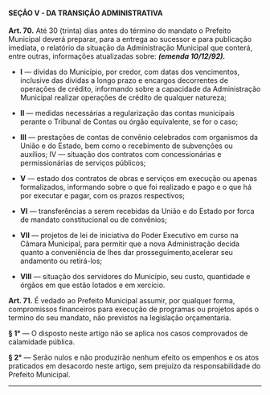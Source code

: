 #### SEÇÃO V - DA TRANSIÇÃO ADMINISTRATIVA


**Art. 70.** Até 30 (trinta) dias antes do término do mandato o Prefeito Municipal deverá preparar, para a entrega ao sucessor e para publicação imediata, o relatório da situação da Administração Municipal que conterá, entre outras, informações atualizadas sobre: ***(emenda 10/12/92).***

- **I** — dividas do Município, por credor, com datas dos vencimentos, inclusive das dividas a longo prazo e encargos decorrentes de operações de crédito, informando sobre a capacidade da Administração Municipal realizar operações de crédito de qualquer natureza; 

- **II** — medidas necessárias a regularização das contas municipais perante o Tribunal de Contas ou órgão equivalente, se for o caso; 

- **III** — prestações de contas de convênio celebrados com organismos da União e do Estado, bem como o recebimento de subvenções ou auxílios; IV — situação dos contratos com concessionárias e permissionárias de serviços públicos; 

- **V** — estado dos contratos de obras e serviços em execução ou apenas formalizados, informando sobre o que foi realizado e pago e o que há por executar e pagar, com os prazos respectivos; 

- **VI** — transferências a serem recebidas da União e do Estado por forca de mandato constitucional ou de convênios; 

- **VII** — projetos de lei de iniciativa do Poder Executivo em curso na Câmara Municipal, para permitir que a nova Administração decida quanto a conveniência de lhes dar prosseguimento,acelerar seu andamento ou retirá-los; 

- **VIII** — situação dos servidores do Município, seu custo, quantidade e órgãos em que estão lotados e em xercício. 

**Art. 71.** É vedado ao Prefeito Municipal assumir, por qualquer forma, compromissos financeiros para execução de programas ou projetos após o termino do seu mandato, não previstos na legislação orçamentaria. 

**§ 1°** — O disposto neste artigo não se aplica nos casos comprovados de calamidade pública. 

**§ 2°** — Serão nulos e não produzirão nenhum efeito os empenhos e os atos praticados em desacordo neste artigo, sem prejuízo da responsabilidade do Prefeito Municipal.

---